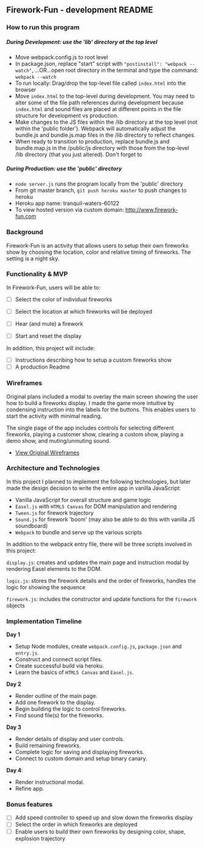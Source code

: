 ## Firework-Fun - development README

### How to run this program

##### During Development: use the 'lib' directory at the top level
- Move webpack.config.js to root level
- In package.json, replace "start" script with `"postinstall": "webpack --watch"`, ...OR...open root directory in the terminal and type the command: `webpack --watch`
- To run locally: Drag/drop the top-level file called `index.html` into the browser
- Move `index.html` to the top-level during development. You may need to alter some of the file path references during development because `index.html` and sound files are placed at different points in the file structure for development vs production.
- Make changes to the JS files within the /lib directory at the top level (not within the 'public folder').  Webpack will automatically adjust the bundle.js and bundle.js.map files in the /lib directory to reflect changes.
- When ready to transition to production, replace bundle.js and bundle.map.js in the /public/js directory with those from the top-level /lib directory (that you just altered). Don't forget to

##### During Production: use the 'public' directory
- `node server.js` runs the program locally from the 'public' directory
- From git master branch, `git push heroku master` to push changes to heroku
- Heroku app name: tranquil-waters-60122
- To view hosted version via custom domain: http://www.firework-fun.com

### Background

Firework-Fun is an activity that allows users to setup their own fireworks show by choosing the location, color and relative timing of fireworks. The setting is a night sky.

### Functionality & MVP  

In Firework-Fun, users will be able to:

- [ ] Select the color of individual fireworks
- [ ] Select the location at which fireworks will be deployed
- [ ] Hear (and mute) a firework
- [ ] Start and reset the display


In addition, this project will include:

- [ ] Instructions describing how to setup a custom fireworks show
- [ ] A production Readme

### Wireframes

Original plans included a modal to overlay the main screen showing the user how to build a fireworks display. I made the game more intuitive by condensing instruction into the labels for the buttons. This enables users to start the activity with minimal reading.

The single page of the app includes controls for selecting different fireworks, playing a customer show, clearing a custom show, playing a demo show, and muting/unmuting sound.

- [View Original Wireframes][wireframes]

[wireframes]: wireframes


### Architecture and Technologies

In this project I planned to implement the following technologies, but later made the design decision to write the entire app in vanilla JavaScript:

- Vanilla JavaScript for overall structure and game logic
- `Easel.js` with `HTML5 Canvas` for DOM manipulation and rendering
- `Tween.js` for firework trajectory
- `Sound.js` for firework 'boom' (may also be able to do this with vanilla JS soundboard)
- `Webpack` to bundle and serve up the various scripts

In addition to the webpack entry file, there will be three scripts involved in this project:

`display.js`: creates and updates the main page and instruction modal by rendering  Easel elements to the DOM.

`logic.js`: stores the firework details and the order of fireworks, handles the logic for showing the sequence  

`firework.js`: includes the constructor and update functions for the `firework` objects

### Implementation Timeline

**Day 1**

- Setup Node modules, create `webpack.config.js`, `package.json` and `entry.js`.
- Construct and connect script files.  
- Create successful build via heroku.
- Learn the basics of `HTML5 Canvas` and `Easel.js`.

**Day 2**

- Render outline of the main page.
- Add one firework to the display.
- Begin building the logic to control fireworks.
- Find sound file(s) for the fireworks.

**Day 3**

- Render details of display and user controls.
- Build remaining fireworks.
- Complete logic for saving and displaying fireworks.
- Connect to custom domain and setup binary canary.

**Day 4**:

- Render instructional modal.
- Refine app.


### Bonus features

- [ ] Add speed controller to speed up and slow down the fireworks display
- [ ] Select the order in which fireworks are deployed
- [ ] Enable users to build their own fireworks by designing color, shape, explosion trajectory

